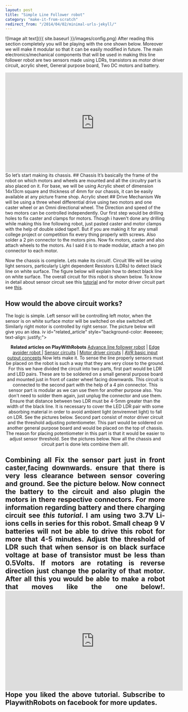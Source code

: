 ```yaml
---
layout: post
title: "Simple Line Follower robot"
category: "make-it-from-scratch"
redirect_from: "/2014/04/02/minimal-urls-jekyll/"
---
```

![Image alt text]({{ site.baseurl }}/images/config.png)
After reading this section completely you will be playing with the one shown below. Moreover we will make it modular so that it can be easily modified in future.
The main electronics/mechanical components that will be used in making this line follower robot are two sensors made using LDRs, transistors as motor driver circuit, acrylic sheet, General purpose board, Two DC motors and battery. 
<iframe src="http://www.youtube.com/embed/o5qvvWnSbkE" frameborder="0" width="560" height="315"></iframe>
So let’s start making its chassis.
## Chassis
It’s basically the frame of the robot on which motors and wheels are mounted and all the circuitry part is also placed on it.
For base, we will be using Acrylic sheet of dimension 14x13cm square and thickness of 4mm for our chassis, it can be easily available at any picture frame shop.
Acrylic sheet
## Drive Mechanism
We will be using a three wheel differential drive using two motors and one caster wheel or an Omni directional wheel. The Direction and speed of the two motors can be controlled independently.  
Our first step would be drilling holes to fix caster and clamps for motors. Though i haven't done any drilling while making this line following robot, just pasted caster and motor clamps with the help of double sided tape!!. But if you are making it for any small college project or competition fix every thing properly with screws. Also solder a 2 pin connector to the motors pins. 
Now fix motors, caster and also attach wheels to the motors. As I said it is to made modular, attach a two pin connector to each motor.

Now the chassis is complete. Lets make its circuit!. 
Circuit
We will be using light sensors, particularly Light dependent Resistors (LDRs) to detect black line on white surface. The figure below will explain how to detect black line on white surface.
The overall circuit for this robot is shown below. To know in detail about sensor circuit see this <a class="caption" href="/robotics-pool/sensors/light-sensors" target="_blank" title="Light sensors">tutorial</a> and for motor driver circuit part see <a class="caption" href="/robotics-pool/motor-driver-circuits/dc" target="_blank" title="DC-motor driver circuits">this</a>. 
## How would the above circuit works?
The logic is simple. Left sensor will be controlling left motor, when the sensor is on white surface motor will be switched on else switched off. Similarly right motor is controlled by right sensor. The picture below will give you an idea.
  iv id="related_article" style="background-color: #eeeeee; text-align: justify;">
<p style="text-align: center;"><strong>Related articles on PlayWithRobots</strong>
<a href="/make-it-form-scratch/advance-line-follower-robot" target="_blank">Advance line follower robot</a>  |  <a href="/make-it-form-scratch/edge-avoider-robot" target="_blank">Edge avoider robot </a> |  <a href="/robotics-pool/sensors/light-sensors" target="_blank">Sensor circuits</a>  |  <a href="/robotics-pool/motor-driver-circuits/dc" target="_blank">Motor driver circuts</a>  |  <a href="/robotics-pool/avr/basic-input-output" target="_blank">AVR basic input output concepts</a></div>
Now lets make it. To sense the line properly sensors must be placed on the robot is such a way that they are very close to the ground. For this we have divided the circuit into two parts, first part would be LDR and LED pairs. These are to be soldered on a small general purpose board and mounted just in front of caster wheel facing downwards. This circuit is connected to the second part with the help of a 4 pin connector. This sensor part is modular as we can use them for another purpose also. You don't need to solder them again, just unplug the connector and use them. Ensure that distance between two LDR must be 4-5mm greater than the width of the black line. It is necessary to cover the LED LDR pair with some absorbing material in order to avoid ambient light (enviremnet light) to fall on LDR. See the pictures below. 
Second part consist of motor driver circuit and the threshold adjusting potentiometer. This part would be soldered on another general purpose board and would be placed on the top of chassis. The reason for placing potentiometer in this part is that it would be easier to adjust sensor threshold. See the pictures below. 
Now all the chassis and circuit part is done lets combine them all!.
<h2 style="text-align: justify;">Combining all
Fix the sensor part just in front caster,facing downwards. ensure that there is very less clearance between sensor covering and ground. See the picture below.
Now connect the battery to the circuit and also plugin the motors in there respective connectors. For more information regarding battery and there charging circuit see <cite class="caption" title="Coming Soon" dir="ltr">this tutorial</cite>. I am using two 3.7V Li-ions cells in series for this robot.
Small cheap 9 V batteries will not be able to drive this robot for more that 4-5 minutes.
Adjust the threshold of LDR such that when sensor is on black surface voltage at base of transistor must be less than 0.5Volts. If motors are rotating is reverse direction just change the polarity of that motor. After all this you would be able to make a robot that moves like the one below!.
<iframe src="http://www.youtube.com/embed/o5qvvWnSbkE" frameborder="0" width="560" height="315"></iframe>
Hope you liked the above tutorial. Subscribe to PlaywithRobots on facebook for more updates.